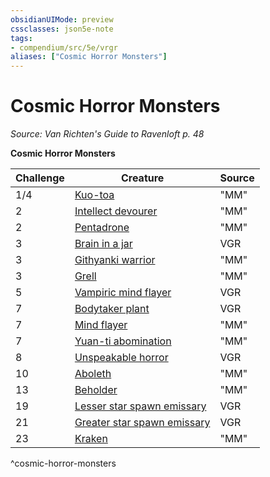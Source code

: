 ```yaml
---
obsidianUIMode: preview
cssclasses: json5e-note
tags:
- compendium/src/5e/vrgr
aliases: ["Cosmic Horror Monsters"]
---
```

# Cosmic Horror Monsters
*Source: Van Richten's Guide to Ravenloft p. 48* 

**Cosmic Horror Monsters**

| Challenge | Creature | Source |
|-----------|----------|--------|
| 1/4 | [Kuo-toa](2-Mechanics/CLI/bestiary/humanoid/kuo-toa.md) | "MM" |
| 2 | [Intellect devourer](2-Mechanics/CLI/bestiary/aberration/intellect-devourer.md) | "MM" |
| 2 | [Pentadrone](2-Mechanics/CLI/bestiary/construct/pentadrone.md) | "MM" |
| 3 | [Brain in a jar](2-Mechanics/CLI/bestiary/undead/brain-in-a-jar-vrgr.md) | VGR |
| 3 | [Githyanki warrior](2-Mechanics/CLI/bestiary/humanoid/githyanki-warrior.md) | "MM" |
| 3 | [Grell](2-Mechanics/CLI/bestiary/aberration/grell.md) | "MM" |
| 5 | [Vampiric mind flayer](2-Mechanics/CLI/bestiary/undead/vampiric-mind-flayer-vrgr.md) | VGR |
| 7 | [Bodytaker plant](2-Mechanics/CLI/bestiary/plant/bodytaker-plant-vrgr.md) | VGR |
| 7 | [Mind flayer](2-Mechanics/CLI/bestiary/aberration/mind-flayer.md) | "MM" |
| 7 | [Yuan-ti abomination](2-Mechanics/CLI/bestiary/monstrosity/yuan-ti-abomination.md) | "MM" |
| 8 | [Unspeakable horror](2-Mechanics/CLI/bestiary/monstrosity/unspeakable-horror-vrgr.md) | VGR |
| 10 | [Aboleth](2-Mechanics/CLI/bestiary/aberration/aboleth.md) | "MM" |
| 13 | [Beholder](2-Mechanics/CLI/bestiary/aberration/beholder.md) | "MM" |
| 19 | [Lesser star spawn emissary](2-Mechanics/CLI/bestiary/aberration/lesser-star-spawn-emissary-vrgr.md) | VGR |
| 21 | [Greater star spawn emissary](2-Mechanics/CLI/bestiary/aberration/greater-star-spawn-emissary-vrgr.md) | VGR |
| 23 | [Kraken](2-Mechanics/CLI/bestiary/monstrosity/kraken.md) | "MM" |
^cosmic-horror-monsters